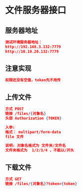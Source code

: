 # 文件服务器接口

## 服务器地址
```json
测试环境服务器地址：
http://192.168.3.132:7779
http://10.10.20.132:7779
```
## 注意实现
```json
权限还没有空值，token先不用传
```

## 上传文件
```json
方式 POST
链接 /files/{对象名}
头部 Authorization {TOKEN}

入参:
格式： multipart/form-data
file 文件

说明: 对象名格式为 文件夹/文件名
文件夹格式为  1/2/3/4 ，不能以/开头
```


## 下载文件
```json
方式 GET
链接 /files/{对象名}?token={token}
```

